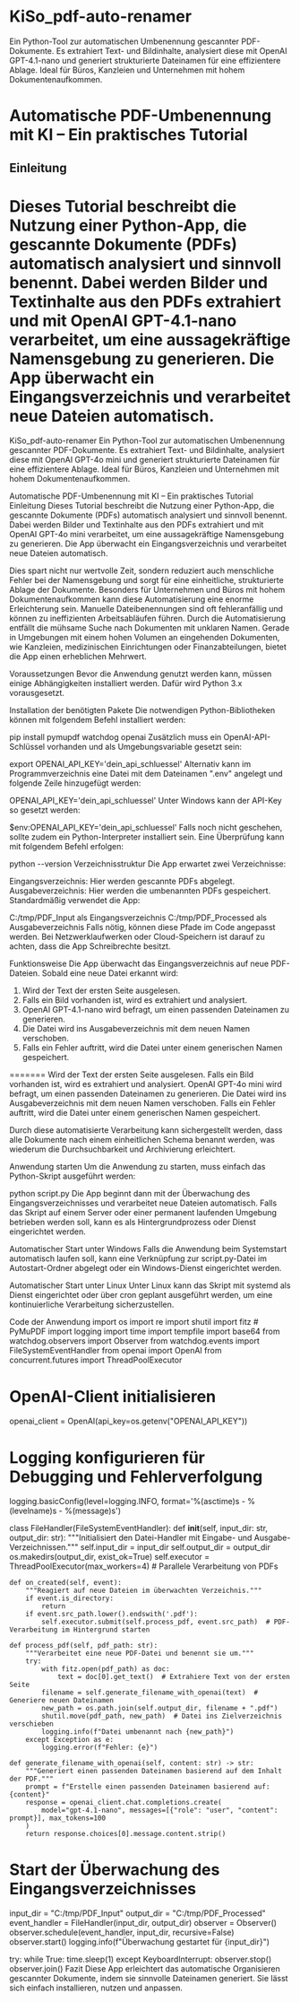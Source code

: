 
# KiSo_pdf-auto-renamer
Ein Python-Tool zur automatischen Umbenennung gescannter PDF-Dokumente. Es extrahiert Text- und Bildinhalte, analysiert diese mit OpenAI GPT-4.1-nano und generiert strukturierte Dateinamen für eine effizientere Ablage. Ideal für Büros, Kanzleien und Unternehmen mit hohem Dokumentenaufkommen.

# Automatische PDF-Umbenennung mit KI – Ein praktisches Tutorial&#x20;

## Einleitung

Dieses Tutorial beschreibt die Nutzung einer Python-App, die gescannte Dokumente (PDFs) automatisch analysiert und sinnvoll benennt. Dabei werden Bilder und Textinhalte aus den PDFs extrahiert und mit OpenAI GPT-4.1-nano verarbeitet, um eine aussagekräftige Namensgebung zu generieren. Die App überwacht ein Eingangsverzeichnis und verarbeitet neue Dateien automatisch.
=======
KiSo_pdf-auto-renamer
Ein Python-Tool zur automatischen Umbenennung gescannter PDF-Dokumente. Es extrahiert Text- und Bildinhalte, analysiert diese mit OpenAI GPT-4o mini und generiert strukturierte Dateinamen für eine effizientere Ablage. Ideal für Büros, Kanzleien und Unternehmen mit hohem Dokumentenaufkommen.

Automatische PDF-Umbenennung mit KI – Ein praktisches Tutorial
Einleitung
Dieses Tutorial beschreibt die Nutzung einer Python-App, die gescannte Dokumente (PDFs) automatisch analysiert und sinnvoll benennt. Dabei werden Bilder und Textinhalte aus den PDFs extrahiert und mit OpenAI GPT-4o mini verarbeitet, um eine aussagekräftige Namensgebung zu generieren. Die App überwacht ein Eingangsverzeichnis und verarbeitet neue Dateien automatisch.


Dies spart nicht nur wertvolle Zeit, sondern reduziert auch menschliche Fehler bei der Namensgebung und sorgt für eine einheitliche, strukturierte Ablage der Dokumente. Besonders für Unternehmen und Büros mit hohem Dokumentenaufkommen kann diese Automatisierung eine enorme Erleichterung sein. Manuelle Dateibenennungen sind oft fehleranfällig und können zu ineffizienten Arbeitsabläufen führen. Durch die Automatisierung entfällt die mühsame Suche nach Dokumenten mit unklaren Namen. Gerade in Umgebungen mit einem hohen Volumen an eingehenden Dokumenten, wie Kanzleien, medizinischen Einrichtungen oder Finanzabteilungen, bietet die App einen erheblichen Mehrwert.

Voraussetzungen
Bevor die Anwendung genutzt werden kann, müssen einige Abhängigkeiten installiert werden. Dafür wird Python 3.x vorausgesetzt.

Installation der benötigten Pakete
Die notwendigen Python-Bibliotheken können mit folgendem Befehl installiert werden:

pip install pymupdf watchdog openai
Zusätzlich muss ein OpenAI-API-Schlüssel vorhanden und als Umgebungsvariable gesetzt sein:

export OPENAI_API_KEY='dein_api_schluessel'
Alternativ kann im Programmverzeichnis eine Datei mit dem Dateinamen ".env" angelegt und folgende Zeile hinzugefügt werden:

OPENAI_API_KEY='dein_api_schluessel'
Unter Windows kann der API-Key so gesetzt werden:

$env:OPENAI_API_KEY='dein_api_schluessel'
Falls noch nicht geschehen, sollte zudem ein Python-Interpreter installiert sein. Eine Überprüfung kann mit folgendem Befehl erfolgen:

python --version
Verzeichnisstruktur
Die App erwartet zwei Verzeichnisse:

Eingangsverzeichnis: Hier werden gescannte PDFs abgelegt.
Ausgabeverzeichnis: Hier werden die umbenannten PDFs gespeichert.
Standardmäßig verwendet die App:

C:/tmp/PDF_Input als Eingangsverzeichnis
C:/tmp/PDF_Processed als Ausgabeverzeichnis
Falls nötig, können diese Pfade im Code angepasst werden. Bei Netzwerklaufwerken oder Cloud-Speichern ist darauf zu achten, dass die App Schreibrechte besitzt.

Funktionsweise
Die App überwacht das Eingangsverzeichnis auf neue PDF-Dateien. Sobald eine neue Datei erkannt wird:

1. Wird der Text der ersten Seite ausgelesen.
2. Falls ein Bild vorhanden ist, wird es extrahiert und analysiert.
3. OpenAI GPT-4.1-nano wird befragt, um einen passenden Dateinamen zu generieren.
4. Die Datei wird ins Ausgabeverzeichnis mit dem neuen Namen verschoben.
5. Falls ein Fehler auftritt, wird die Datei unter einem generischen Namen gespeichert.

=======
Wird der Text der ersten Seite ausgelesen.
Falls ein Bild vorhanden ist, wird es extrahiert und analysiert.
OpenAI GPT-4o mini wird befragt, um einen passenden Dateinamen zu generieren.
Die Datei wird ins Ausgabeverzeichnis mit dem neuen Namen verschoben.
Falls ein Fehler auftritt, wird die Datei unter einem generischen Namen gespeichert.


Durch diese automatisierte Verarbeitung kann sichergestellt werden, dass alle Dokumente nach einem einheitlichen Schema benannt werden, was wiederum die Durchsuchbarkeit und Archivierung erleichtert.

Anwendung starten
Um die Anwendung zu starten, muss einfach das Python-Skript ausgeführt werden:

python script.py
Die App beginnt dann mit der Überwachung des Eingangsverzeichnisses und verarbeitet neue Dateien automatisch. Falls das Skript auf einem Server oder einer permanent laufenden Umgebung betrieben werden soll, kann es als Hintergrundprozess oder Dienst eingerichtet werden.

Automatischer Start unter Windows
Falls die Anwendung beim Systemstart automatisch laufen soll, kann eine Verknüpfung zur script.py-Datei im Autostart-Ordner abgelegt oder ein Windows-Dienst eingerichtet werden.

Automatischer Start unter Linux
Unter Linux kann das Skript mit systemd als Dienst eingerichtet oder über cron geplant ausgeführt werden, um eine kontinuierliche Verarbeitung sicherzustellen.

Code der Anwendung
import os
import re
import shutil
import fitz  # PyMuPDF
import logging
import time
import tempfile
import base64
from watchdog.observers import Observer
from watchdog.events import FileSystemEventHandler
from openai import OpenAI
from concurrent.futures import ThreadPoolExecutor

# OpenAI-Client initialisieren
openai_client = OpenAI(api_key=os.getenv("OPENAI_API_KEY"))

# Logging konfigurieren für Debugging und Fehlerverfolgung
logging.basicConfig(level=logging.INFO, format='%(asctime)s - %(levelname)s - %(message)s')

class FileHandler(FileSystemEventHandler):
    def __init__(self, input_dir: str, output_dir: str):
        """Initialisiert den Datei-Handler mit Eingabe- und Ausgabe-Verzeichnissen."""
        self.input_dir = input_dir
        self.output_dir = output_dir
        os.makedirs(output_dir, exist_ok=True)
        self.executor = ThreadPoolExecutor(max_workers=4)  # Parallele Verarbeitung von PDFs
    
    def on_created(self, event):
        """Reagiert auf neue Dateien im überwachten Verzeichnis."""
        if event.is_directory:
            return
        if event.src_path.lower().endswith('.pdf'):
            self.executor.submit(self.process_pdf, event.src_path)  # PDF-Verarbeitung im Hintergrund starten
    
    def process_pdf(self, pdf_path: str):
        """Verarbeitet eine neue PDF-Datei und benennt sie um."""
        try:
            with fitz.open(pdf_path) as doc:
                text = doc[0].get_text()  # Extrahiere Text von der ersten Seite
            filename = self.generate_filename_with_openai(text)  # Generiere neuen Dateinamen
            new_path = os.path.join(self.output_dir, filename + ".pdf")
            shutil.move(pdf_path, new_path)  # Datei ins Zielverzeichnis verschieben
            logging.info(f"Datei umbenannt nach {new_path}")
        except Exception as e:
            logging.error(f"Fehler: {e}")
    
    def generate_filename_with_openai(self, content: str) -> str:
        """Generiert einen passenden Dateinamen basierend auf dem Inhalt der PDF."""
        prompt = f"Erstelle einen passenden Dateinamen basierend auf: {content}"
        response = openai_client.chat.completions.create(
            model="gpt-4.1-nano", messages=[{"role": "user", "content": prompt}], max_tokens=100
        )
        return response.choices[0].message.content.strip()

# Start der Überwachung des Eingangsverzeichnisses
input_dir = "C:/tmp/PDF_Input"
output_dir = "C:/tmp/PDF_Processed"
event_handler = FileHandler(input_dir, output_dir)
observer = Observer()
observer.schedule(event_handler, input_dir, recursive=False)
observer.start()
logging.info(f"Überwachung gestartet für {input_dir}")

try:
    while True:
        time.sleep(1)
except KeyboardInterrupt:
    observer.stop()
observer.join()
Fazit
Diese App erleichtert das automatische Organisieren gescannter Dokumente, indem sie sinnvolle Dateinamen generiert. Sie lässt sich einfach installieren, nutzen und anpassen.
